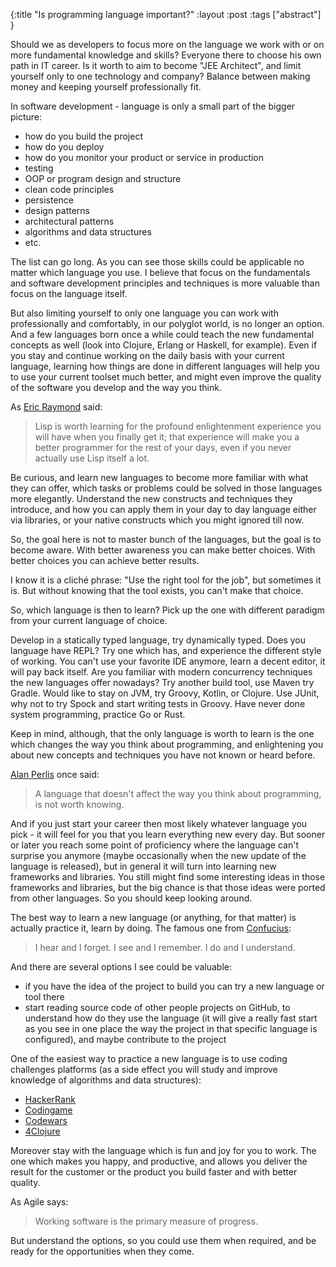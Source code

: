 {:title "Is programming language important?"
:layout :post
:tags ["abstract"]
}

Should we as developers to focus more on the language we work with or on more fundamental knowledge and skills?
Everyone there to choose his own path in IT career. 
Is it worth to aim to become "JEE Architect", and limit yourself only to one technology and company?
Balance between making money and keeping yourself professionally fit.

In software development - language is only a small part of the bigger picture:
 - how do you build the project
 - how do you deploy
 - how do you monitor your product or service in production
 - testing
 - OOP or program design and structure
 - clean code principles
 - persistence
 - design patterns
 - architectural patterns
 - algorithms and data structures
 - etc.

The list can go long. As you can see those skills could be applicable no matter which language you use.
 I believe that focus on the fundamentals and software development principles and techniques is more valuable than focus on the language itself.

But also limiting yourself to only one language you can work with professionally and comfortably, in our polyglot world, is no longer an option. And a few languages born once a while could teach
the new fundamental concepts as well (look into Clojure, Erlang or Haskell, for example). Even if you stay and continue working on the daily basis with your current language, learning how things are done
in different languages will help you to use your current toolset much better, and might even improve the quality of the software you develop and the way you think.

As [Eric Raymond](https://en.wikipedia.org/wiki/Eric_S._Raymond) said:
> Lisp is worth learning for the profound enlightenment experience you will have when you finally get it; that experience will make you a better programmer for the rest of your days, even if you never actually use Lisp itself a lot.

Be curious, and learn new languages to become more familiar with what they can offer, which tasks or problems could be solved in those languages more elegantly. Understand the new constructs and techniques they introduce, and how you can apply them in your day to day language either via libraries, or your native constructs which you might ignored till now.

So, the goal here is not to master bunch of the languages, but the goal is to become aware. With better awareness you can make better choices. With better choices you can achieve better results.

I know it is a cliché phrase: "Use the right tool for the job", but sometimes it is. But without knowing that the tool exists, you can't make that choice.

So, which language is then to learn? Pick up the one with different paradigm from your current language of choice.

Develop in a statically typed language, try dynamically typed. 
Does you language have REPL? Try one which has, and experience the different style of working. You can't use your favorite IDE anymore, learn a decent editor, it will pay back itself. 
Are you familiar with modern concurrency techniques the new languages offer nowadays? 
Try another build tool, use Maven try Gradle.
Would like to stay on JVM, try Groovy, Kotlin, or Clojure.
Use JUnit, why not to try Spock and start writing tests in Groovy. Have never done system programming, practice Go or Rust. 

Keep in mind, although, that the only language is worth to learn is the one which changes the way you think about programming, and enlightening you about new concepts and techniques you have not known or heard before.

[Alan Perlis](https://en.wikiquote.org/wiki/Alan_Perlis) once said: 
> A language that doesn't affect the way you think about programming, is not worth knowing.

And if you just start your career then most likely whatever language you pick - it will feel for you that you learn everything new every day. 
But sooner or later you reach some point of proficiency where the language can't surprise you anymore (maybe occasionally when the new update of the language is released), 
but in general it will turn into learning new frameworks and libraries. 
You still might find some interesting ideas in those frameworks and libraries, but the big chance is that those ideas were ported from other languages. So you should keep looking around.

The best way to learn a new language (or anything, for that matter) is actually practice it, learn by doing. The famous one from [Confucius](https://en.wikipedia.org/wiki/Confucius):

> I hear and I forget. I see and I remember. I do and I understand.

And there are several options I see could be valuable:
 - if you have the idea of the project to build you can try a new language or tool there
 - start reading source code of other people projects on GitHub, to understand how do they use the language (it will give a really fast start as you see in one place the way the project in that specific language is configured), and maybe contribute to the project

One of the easiest way to practice a new language is to use coding challenges platforms (as a side effect you will study and improve knowledge of algorithms and data structures):
  - [HackerRank](https://www.hackerrank.com)
  - [Codingame](https://www.codingame.com)
  - [Codewars](http://www.codewars.com/)
  - [4Clojure](https://www.4clojure.com/)

Moreover stay with the language which is fun and joy for you to work. The one which makes you happy, and productive, and allows you deliver the result for the customer or the product you build faster and with better quality. 

As Agile says: 
> Working software is the primary measure of progress. 

But understand the options, so you could use them when required, and be ready for the opportunities when they come.
